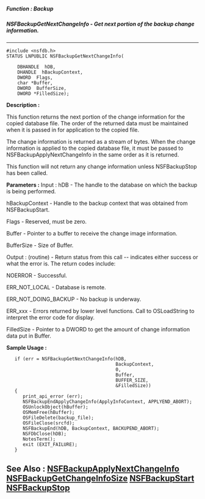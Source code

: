 ##### Function : Backup
##### NSFBackupGetNextChangeInfo - Get next portion of the backup change information.
---
```
#include <nsfdb.h>
STATUS LNPUBLIC NSFBackupGetNextChangeInfo(

	DBHANDLE  hDB,
	DHANDLE  hBackupContext,
	DWORD  Flags,
	char *Buffer,
	DWORD  BufferSize,
	DWORD *FilledSize);
```
**Description :**

This function returns the next portion of the change information for the copied 
database file.  The order of the returned data must be maintained when it is 
passed in for application to the copied file.

The change information is returned as a stream of bytes.  When the change 
information is applied to the copied database file, it must be passed to 
NSFBackupApplyNextChangeInfo in the same order as it is returned.

This function will not return any change information unless NSFBackupStop has 
been called.

**Parameters :**
Input :
hDB  -  The handle to the database on which the backup is being performed.

hBackupContext  -  Handle to the backup context that was obtained from NSFBackupStart.

Flags  -  Reserved, must be zero.

Buffer  -  Pointer to a buffer to receive the change image information.

BufferSize  -  Size of Buffer.

Output :
(routine)  -  Return status from this call -- indicates either success or what the error is. The return codes include:

NOERROR - Successful.

ERR_NOT_LOCAL - Database is remote.

ERR_NOT_DOING_BACKUP - No backup is underway.

ERR_xxx - Errors returned by lower level functions.  Call to OSLoadString to interpret the error code for display.


FilledSize  -  Pointer to a DWORD to get the amount of change information data put in Buffer.


**Sample Usage :**
```
   if (err = NSFBackupGetNextChangeInfo(hDB,
                                        BackupContext,
                                        0,
                                        Buffer,
                                        BUFFER_SIZE,
                                        &FilledSize))
   {
      print_api_error (err);
      NSFBackupEndApplyChangeInfo(ApplyInfoContext, APPLYEND_ABORT);
      OSUnlockObject(hBuffer);
      OSMemFree(hBuffer);
      OSFileDelete(backup_file);
      OSFileClose(srcfd);
      NSFBackupEnd(hDB, BackupContext, BACKUPEND_ABORT);
      NSFDbClose(hDB);
      NotesTerm();
      exit (EXIT_FAILURE);
   }

```
**See Also :**
[NSFBackupApplyNextChangeInfo](/domino-c-api-docs/reference/Func/NSFBackupApplyNextChangeInfo)
[NSFBackupGetChangeInfoSize](/domino-c-api-docs/reference/Func/NSFBackupGetChangeInfoSize)
[NSFBackupStart](/domino-c-api-docs/reference/Func/NSFBackupStart)
[NSFBackupStop](/domino-c-api-docs/reference/Func/NSFBackupStop)
---
